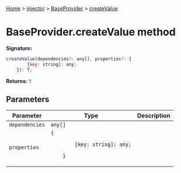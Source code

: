[Home](./index) &gt; [injector](./injector.md) &gt; [BaseProvider](./injector.baseprovider.md) &gt; [createValue](./injector.baseprovider.createvalue.md)

# BaseProvider.createValue method


**Signature:**
```javascript
createValue(dependencies?: any[], properties?: {
        [key: string]: any;
    }): T;
```
**Returns:** `T`

## Parameters

|  Parameter | Type | Description |
|  --- | --- | --- |
|  `dependencies` | `any[]` |  |
|  `properties` | `{`<p/>`        [key: string]: any;`<p/>`    }` |  |

